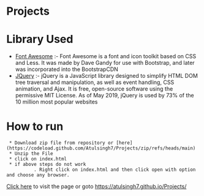 # Projects


# Library Used
  * [Font Awesome](https://fontawesome.com/) :- Font Awesome is a font and icon toolkit based on CSS and Less. It was made by Dave Gandy for use with Bootstrap, and later was incorporated into the BootstrapCDN
  * [JQuery](https://jquery.com) :-  jQuery is a JavaScript library designed to simplify HTML DOM tree traversal and manipulation, as well as event handling, CSS animation, and Ajax. It is free, open-source software using the permissive MIT License. As of May 2019, jQuery is used by 73% of the 10 million most popular websites
# How to run
     * Download zip file from repository or [here](https://codeload.github.com/Atulsingh7/Projects/zip/refs/heads/main)
     * Unzip the File
     * click on index.html 
     * if above steps do not work
              . Right click on index.html and then click open with option and choose any browser.



[Click here](https://atulsingh7.github.io/Projects/) to visit the page or goto https://atulsingh7.github.io/Projects/
